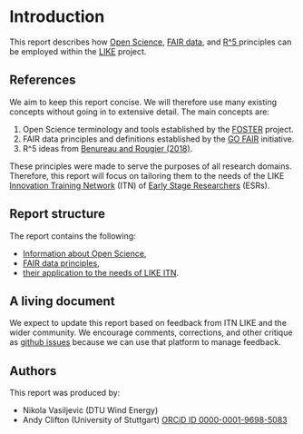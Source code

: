# Introduction
This report describes how [Open Science](https://www.fosteropenscience.eu/node/1420), [FAIR data](https://www.go-fair.org/fair-principles/), and [R^5 ](https://www.frontiersin.org/articles/10.3389/fninf.2017.00069/full) principles can be employed within the [LIKE](https://www.msca-like.eu/) project. 

## References
We aim to keep this report concise. We will therefore use many existing concepts without going in to extensive detail. The main concepts are:

  1. Open Science terminology and tools established by the [FOSTER](https://www.fosteropenscience.eu/about) project.
  2. FAIR data principles and definitions established by the [GO FAIR](https://www.go-fair.org/go-fair-initiative/) initiative. 
  3. R^5 ideas from [Benureau and Rougier (2018)](https://www.frontiersin.org/articles/10.3389/fninf.2017.00069/full).
  
These principles were made to serve the purposes of all research domains. Therefore, this report will focus on tailoring them to the needs of the LIKE [Innovation Training Network](https://ec.europa.eu/research/mariecurieactions/actions/get-funding/innovative-training-networks_en) (ITN) of [Early Stage Researchers](http://www.oncornet.eu/index.php/recruitment/2-uncategorised/79-esr) (ESRs).



<!-- To large extent this document is inspired by ... -->

## Report structure
The report contains the following:

- [Information about Open Science](./open_science.md), 
- [FAIR data principles](./fair_principles.md),
- [their application to the needs of LIKE ITN](./application_like.md).


## A living document
We expect to update this report based on feedback from ITN LIKE and the wider community. We encourage comments, corrections, and other critique as [github issues](https://github.com/LIKE-ITN/FAIR-data-and-Open-Science-principles/issues) because we can use that platform to manage feedback.

## Authors
This report was produced by:

- Nikola Vasiljevic (DTU Wind Energy)
- Andy Clifton (University of Stuttgart) [ORCiD ID 0000-0001-9698-5083](https://orcid.org/0000-0001-9698-5083)
